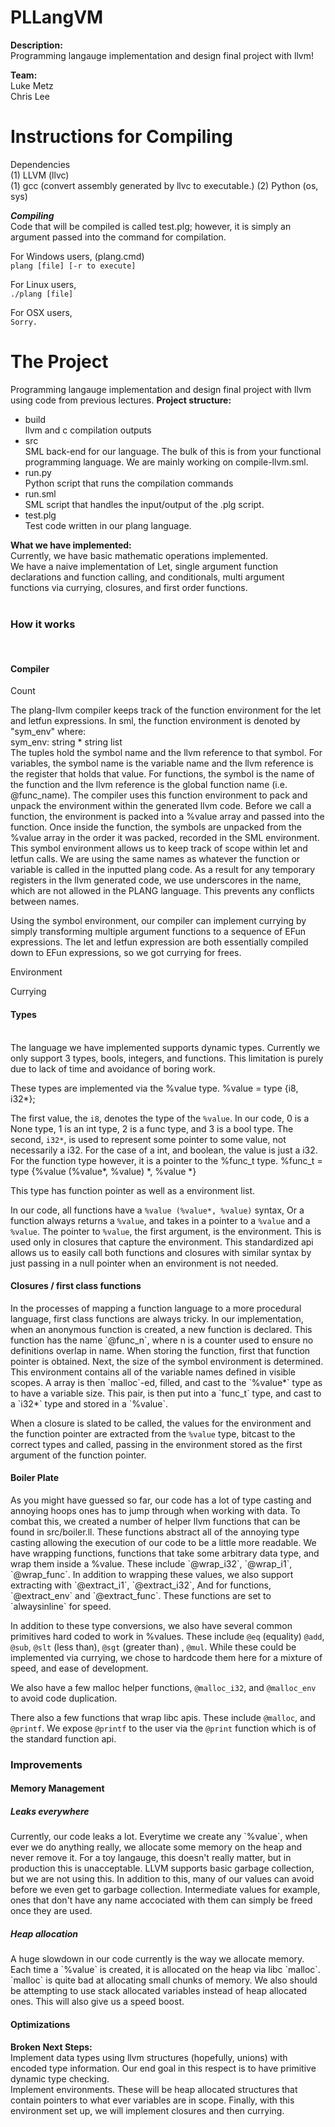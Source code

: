 PLLangVM
========
<b>Description:</b><br>
Programming langauge implementation and design final project with llvm!

<b>Team:</b><br>
Luke Metz<br>
Chris Lee<br>



Instructions for Compiling
===========================

Dependencies<br>
(1) LLVM  (llvc)<br>
(1) gcc (convert assembly generated by llvc to executable.)
(2) Python (os, sys)<br>

<b><i>Compiling</i></b><br>
Code that will be compiled is called test.plg; however, it is simply an argument passed into the command for compilation.

For Windows users, (plang.cmd)<br>
`plang [file] [-r to execute]`

For Linux users, <br>
`./plang [file]`

For OSX users, <br>
`Sorry.`


The Project
==========================
Programming langauge implementation and design final project with llvm using code from previous lectures.
<b>Project structure:</b><br>
<ul>
<li>build</li>
 llvm and c compilation outputs<br>
<li>src</li>
 SML back-end for our language. The bulk of this is from your functional
programming language. We are mainly working on compile-llvm.sml.<br>
<li>run.py</li>
 Python script that runs the compilation commands<br>
<li>run.sml</li>
 SML script that handles the input/output of the .plg script. <br>
<li>test.plg</li>
 Test code written in our plang language. <br>
 </ul>

<b>What we have implemented:</b><br>
Currently, we have basic mathematic operations implemented.<br>
We have a naive implementation of Let, single argument function declarations and function calling, and conditionals, multi argument functions via currying, closures, and first order functions.<br>
<br>
<h3> How it works </h3> </br>


<h4> Compiler </h4>
<p> Count </p>
<p> The plang-llvm compiler keeps track of the function environment for the let and letfun expressions. In sml, the function environment is denoted by "sym_env" where:
<br>sym_env: string * string list<br>
 The tuples hold the symbol name and the llvm reference to that symbol. For variables, the symbol name is the variable name and the llvm reference is the register that holds that value. For functions, the symbol is the name of the function and the llvm reference is the global function name (i.e. @func_name). The compiler uses this function environment to pack and unpack the environment within the generated llvm code. Before we call a function, the environment is packed into a %value array and passed into the function. Once inside the function, the symbols are unpacked from the %value array in the order it was packed, recorded in the SML environment. This symbol environment allows us to keep track of scope within let and letfun calls. We are using the same names as whatever the function or variable is called in the inputted plang code. As a result for any temporary registers in the llvm generated code, we use underscores in the name, which are not allowed in the PLANG language. This prevents any conflicts between names. </p>
<p> Using the symbol environment, our compiler can implement currying by simply transforming multiple argument functions to a sequence of EFun expressions. The let and letfun expression are both essentially compiled down to EFun expressions, so we got currying for frees.</p>

<p> Environment </p>
<p> Currying</p>


<h4> Types </h4> </br>
The language we have implemented supports dynamic types. Currently we
only support 3 types, bools, integers, and functions. This limitation is
purely due to lack of time and avoidance of boring work.

These types are implemented via the %value type.
    %value = type {i8, i32*};

The first value, the `i8`, denotes the type of the `%value`. In our
code, 0 is a None type, 1 is an int type, 2 is a func type, and 3 is a
bool type. The second, `i32*`, is used to represent some pointer to some value, not necessarily a i32. For the case of a int, and boolean, the value is just a i32. For the function type however, it is a pointer to the %func_t type.
    %func_t = type {%value (%value*, %value) *, %value *}

This type has function pointer as well as a environment list.

In our code, all functions have a `%value (%value*, %value)` syntax, Or a
function always returns a `%value`, and takes in a pointer to a `%value`
and a `%value`. The pointer to `%value`, the first argument, is the
environment. This is used only in closures that capture the environment.
This standardized api allows us to easily call both functions and
closures with similar syntax by just passing in a null pointer when an
environment is not needed.

<h4> Closures / first class functions </h4>
In the processes of mapping a function language to a more procedural
language, first class functions are always tricky. In our
implementation, when an anonymous function is created, a new function is
declared. This function has the name `@func_n`, where n is a counter
used to ensure no definitions overlap in name. When storing the
function, first that function pointer is obtained. Next, the size of the symbol environment is determined. This environment contains all of the variable names defined in visible
scopes. A array is then `malloc`-ed, filled, and cast to the `%value*`
type as to have a variable size. This pair, is then put into a `func_t`
type, and cast to a `i32*` type and stored in a `%value`.

When a closure is slated to be called, the values for the environment
and the function pointer are extracted from the `%value` type, bitcast
 to the correct types and called, passing in the environment stored as
the first argument of the function pointer.

<h4> Boiler Plate </h4>
As you might have guessed so far, our code has a lot of type casting and
annoying hoops ones has to jump through when working with data. To
combat this, we created a number of helper llvm functions that can be
found in src/boiler.ll. These functions abstract all of the annoying
type casting allowing the execution of our code to be a little more
readable. We have wrapping functions, functions that take some arbitrary
data type, and wrap them inside a %value. These include `@wrap_i32`,
`@wrap_i1`, `@wrap_func`. In addition to wrapping these values, we also
support extracting with `@extract_i1`, `@extract_i32`, And for
functions, `@extract_env` and `@extract_func`. These functions are set
to `alwaysinline` for speed.

In addition to these type conversions, we also have several common
primitives hard coded to work in %values. These include `@eq` (equality)
`@add`, `@sub`, `@slt` (less than), `@sgt` (greater than) ,
`@mul`. While these could be implemented via currying, we
chose to hardcode them here for a mixture of speed, and ease of
development.

We also have a few malloc helper functions, `@malloc_i32`, and
`@malloc_env` to avoid code duplication.

There also a few functions that wrap libc apis. These include `@malloc`,
and `@printf`. We expose `@printf` to the user via the `@print` function
which is of the standard function api.

<h3> Improvements </h3>
<h4>Memory Management</h4>
<h5> Leaks everywhere </h5>
Currently, our code leaks a lot. Everytime we create any `%value`, when
ever we do anything really, we allocate some memory on the heap and
never remove it. For a toy langauge, this doesn't really matter, but in
production this is unacceptable. LLVM supports basic garbage collection,
but we are not using this. In addition to this, many of our values can
avoid before we even get to garbage collection. Intermediate values for
example, ones that don't have any name accociated with them can simply
be freed once they are used.
<h5> Heap allocation </h5>
A huge slowdown in our code currently is the way we allocate memory.
Each time a `%value` is created, it is allocated on the heap via libc
`malloc`. `malloc` is quite bad at allocating small chunks of memory. We
also should be attempting to use stack allocated variables instead of
heap allocated ones. This will also give us a speed boost.

<h4> Optimizations </h4>
<b> Broken </b>
<b>Next Steps:</b><br>
Implement data types using llvm structures (hopefully, unions) with encoded type information. Our end goal in this respect is to have primitive dynamic type checking.<br>
Implement environments. These will be heap allocated structures that
contain pointers to what ever variables are in scope.
Finally, with this environment set up, we will implement closures and then currying. <br>


